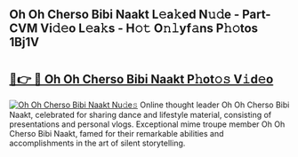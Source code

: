 ## Oh Oh Cherso Bibi Naakt L𝚎a𝚔ed N𝚞𝚍e - Part-CVM Vi𝚍𝚎o L𝚎a𝚔s - H𝚘𝚝 O𝚗𝚕yf𝚊ns P𝚑𝚘tos 1Bj1V

# <h2><a href="http://kfdfpom.oniu.top/?m=Oh+Oh+Cherso+Bibi+Naakt">🔗👉 🔴 Oh Oh Cherso Bibi Naakt P𝚑ot𝚘𝚜 V𝚒d𝚎o</a></h2>

[![Oh Oh Cherso Bibi Naakt Nu𝚍e𝚜](https://i.imgur.com/0qMVB7G.gif)](http://kfdfpom.oniu.top/?m=Oh+Oh+Cherso+Bibi+Naakt)
Online thought leader Oh Oh Cherso Bibi Naakt, celebrated for sharing dance and lifestyle material, consisting of presentations and personal vlogs. Exceptional mime troupe member Oh Oh Cherso Bibi Naakt, famed for their remarkable abilities and accomplishments in the art of silent storytelling.  
